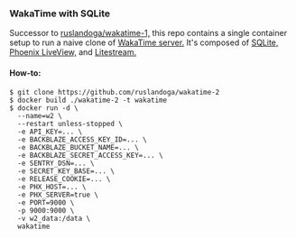 ### WakaTime with SQLite

Successor to [ruslandoga/wakatime-1,](https://github.com/ruslandoga/wakatime-1) this repo contains a single container setup to run a naive clone of [WakaTime server.](https://wakatime.com) It's composed of [SQLite,](https://www.sqlite.org) [Phoenix LiveView,](https://github.com/phoenixframework/phoenix_live_view) and [Litestream.](https://litestream.io)

#### How-to:

```shell
$ git clone https://github.com/ruslandoga/wakatime-2
$ docker build ./wakatime-2 -t wakatime
$ docker run -d \
  --name=w2 \
  --restart unless-stopped \
  -e API_KEY=... \
  -e BACKBLAZE_ACCESS_KEY_ID=... \
  -e BACKBLAZE_BUCKET_NAME=... \
  -e BACKBLAZE_SECRET_ACCESS_KEY=... \
  -e SENTRY_DSN=... \
  -e SECRET_KEY_BASE=... \
  -e RELEASE_COOKIE=... \
  -e PHX_HOST=... \
  -e PHX_SERVER=true \
  -e PORT=9000 \
  -p 9000:9000 \
  -v w2_data:/data \
  wakatime
```
